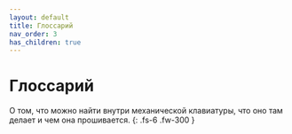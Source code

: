 ```yaml
---
layout: default
title: Глоссарий
nav_order: 3
has_children: true
---
```


# Глоссарий

О том, что можно найти внутри механической клавиатуры, что оно там делает и чем она прошивается.
{: .fs-6 .fw-300 }
